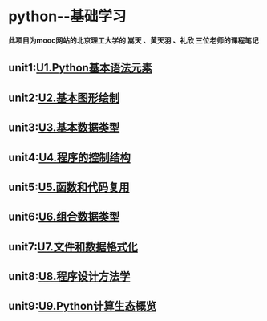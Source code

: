 # python--基础学习
**此项目为mooc网站的北京理工大学的 嵩天 、黄天羽 、礼欣 三位老师的课程笔记**

## unit1:[U1.Python基本语法元素](https://github.com/zmzhang97/python-learning/blob/main/Unit%201.ipynb)
## unit2:[U2.基本图形绘制](https://github.com/zmzhang97/python-learning/blob/main/Unit%202.ipynb)
## unit3:[U3.基本数据类型](https://github.com/zmzhang97/python-learning/blob/main/Unit%203.ipynb)
## unit4:[U4.程序的控制结构](https://github.com/zmzhang97/python-learning/blob/main/Unit4.ipynb)
## unit5:[U5.函数和代码复用](https://github.com/zmzhang97/python-learning/blob/main/Unit5.ipynb)
## unit6:[U6.组合数据类型](https://github.com/zmzhang97/python-learning/blob/main/Unit6.ipynb)
## unit7:[U7.文件和数据格式化](https://github.com/zmzhang97/python-learning/blob/main/Unit7.ipynb)
## unit8:[U8.程序设计方法学](https://github.com/zmzhang97/python-learning/blob/main/Unit8.ipynb)
## unit9:[U9.Python计算生态概览](https://github.com/zmzhang97/python-learning/blob/main/Unit9.ipynb)

